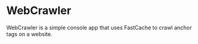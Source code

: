 WebCrawler
=========

WebCrawler is a simple console app that uses FastCache to crawl anchor tags on a website.
